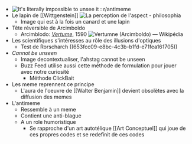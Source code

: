 - ![It's literally impossible to unsee it : r/antimeme](https://i.redd.it/de6ma7dy3vla1.jpg)
- Le lapin de [[Wittgenstein]] ![La perception de l'aspect - philosophia](https://lh3.googleusercontent.com/proxy/kpv44XaNpio1BPPkkoUvK-HpDJ21vNAk5aJlYwc3T-qlrfRLcUEi_ootWgTqoYODEzPYTl6fKSQQ9R2EV2deT8DyXBP3_RxKo3SSBVB1sQn9yd4Bz8ou8w)
	- Image qui est à la fois un canard et une lapin
- Tête réversible de Arcimboldo
	- Arcimblodo: [*Vertume*](https://fr.wikipedia.org/wiki/Vertumne_%28Arcimboldo%29), 1590 ![Vertumne (Arcimboldo) — Wikipédia](https://upload.wikimedia.org/wikipedia/commons/thumb/9/9c/Portr%C3%A4tt%2C_Rudolf_II_som_Vertumnus._Guiseppe_Arcimboldo_-_Skoklosters_slott_-_87582.tif/lossy-page1-1200px-Portr%C3%A4tt%2C_Rudolf_II_som_Vertumnus._Guiseppe_Arcimboldo_-_Skoklosters_slott_-_87582.tif.jpg)
- Les scientifiques s'intéresses au rôle des illusions d'optiques
	- Test de Rorscharch ((653fcc09-e8bc-4c3b-b1fd-e71fea161705))
- *Cannot be unseen*
	- Image decontextualiser, l'ahstag cannot be unseen
	- Buzz Feed utilise aussi cette méthode de formulation pour jouer avec notre curiosité
		- Méthode ClickBait
- Les meme reprennent ce principe
	- L'aura de l'oeuvre de [[Walter Benjamin]] devient obsolètes avec la diffusion des memes
- L'antimeme
	- Ressemble à un meme
	- Contient une anti-blague
	- A un role humoristique
		- Se rapproche d'un art autotélique [[Art Conceptuel]] qui joue de ces propres codes et se redefinit de ces codes